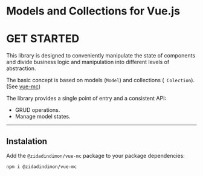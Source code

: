 # Models and Collections for Vue.js

# **GET STARTED**

This library is designed to conveniently manipulate the state of components and divide business logic and manipulation
into different levels of abstraction.

The basic concept is based on models (`Model`) and collections (` Colection`).
(See [vue-mc](https://vuemc.io/#introduction))

The library provides a single point of entry and a consistent API:
* GRUD operations.
* Manage model states.

____
## Instalation

Add the `@zidadindimon/vue-mc` package to your package dependencies:

```bash
npm i @zidadindimon/vue-mc
```





